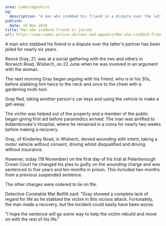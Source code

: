 ```yaml
area: Cambridgeshire
og:
  description: "A man who stabbed his friend in a dispute over the latter\u2019s partner has been jailed for nearly six years."
publish:
  date: 19 Nov 2018
title: Man who stabbed friend is jailed
url: https://www.cambs.police.uk/news-and-appeals/Man-who-stabbed-friend-jailed
```

A man who stabbed his friend in a dispute over the latter's partner has been jailed for nearly six years.

Reece Gray, 21, was at a social gathering with the two and others in Norwich Road, Wisbech, on 22 June when he was involved in an argument with the woman.

The next morning Gray began arguing with his friend, who is in his 30s, before stabbing him twice to the neck and once to the chest with a gardening multi-tool.

Gray fled, taking another person's car keys and using the vehicle to make a get-away.

The victim was helped out of the property and a member of the public began giving first aid before paramedics arrived. The man was airlifted to Addenbrooke's Hospital, where he remained in a coma for nearly two weeks before making a recovery.

Gray, of Kinderley Road, in Wisbech, denied wounding with intent, taking a motor vehicle without consent, driving whilst disqualified and driving without insurance.

However, today (19 November) on the first day of his trial at Peterborough Crown Court he changed his plea to guilty on the wounding charge and was sentenced to five years and ten months in prison. This included two months from a previous suspended sentence.

The other charges were ordered to lie on file.

Detective Constable Mat Belfitt said: "Gray showed a complete lack of regard for life as he stabbed the victim in this vicious attack. Fortunately, the man made a recovery, but the incident could easily have been worse.

"I hope the sentence will go some way to help the victim rebuild and move on with the rest of his life."
